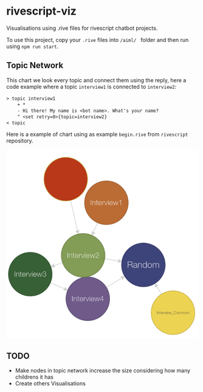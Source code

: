 # rivescript-viz

Visualisations using .rive files for rivescript chatbot projects.

To use this project, copy your `.rive` files into `/aiml/ ` folder and then run using `npm run start`.


## Topic Network

This chart we look every topic and connect them using the reply, here a code example where a topic `interview1` is connected to `interview2`:

```rive
> topic interview1
	+ *
	- Hi there! My name is <bot name>. What's your name?
	^ <set retry=0>{topic=interview2}
< topic
```

Here is a example of chart using as example `begin.rive` from `rivescript` repository.

![Network Example](/public/example.png)

## TODO

* Make nodes in topic network increase the size considering how many childrens it has
* Create others Visualisations
